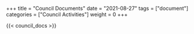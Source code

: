 +++
title =  "Council Documents"
date = "2021-08-27"
tags = ["document"]
categories = ["Council Activities"]
weight = 0
+++

{{< council_docs >}}

